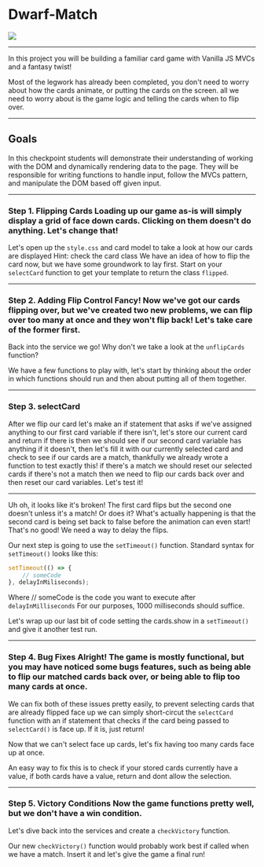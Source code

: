 # Dwarf-Match


<img src="https://cdn.imgbin.com/25/17/4/imgbin-the-hobbit-thorin-oakenshield-dwarf-the-hobbit-NJS5Yzt6DcTvjFeqbcnpxBRep.jpg"/>

<hr>
In this project you will be building a familiar card game with Vanilla JS MVCs and a fantasy twist!

Most of the legwork has already been completed, you don't need to worry about how the cards animate, or putting the cards on the screen. all we need to worry about is the game logic and telling the cards when to flip over.
<hr>

<h2>Goals</h2>
In this checkpoint students will demonstrate their understanding of working with the DOM and dynamically rendering data to the page. They will be responsible for writing functions to handle input, follow the MVCs pattern, and manipulate the DOM based off given input.


<hr>


### Step 1. Flipping Cards Loading up our game as-is will simply display a grid of face down cards. Clicking on them doesn't do anything. Let's change that!

Let's open up the `style.css` and card model to take a look at how our cards are displayed
Hint: check the card class
We have an idea of how to flip the card now, but we have some groundwork to lay first. Start on your `selectCard` function to get your template to return the class `flipped`.

<hr>

### Step 2. Adding Flip Control Fancy! Now we've got our cards flipping over, but we've created two new problems, we can flip over too many at once and they won't flip back! Let's take care of the former first.

Back into the service we go! Why don't we take a look at the `unflipCards` function?

We have a few functions to play with, let's start by thinking about the order in which functions should run and then about putting all of them together.

<hr>

### Step 3. selectCard

After we flip our card let's make an if statement that asks if we've assigned anything to our first card variable
if there isn't, let's store our current card and return
if there is then we should see if our second card variable has anything
if it doesn't, then let's fill it with our currently selected card and check to see if our cards are a match, thankfully we already wrote a function to test exactly this!
if there's a match we should reset our selected cards
if there's not a match then we need to flip our cards back over and then reset our card variables.
Let's test it!

<hr>

Uh oh, it looks like it's broken! The first card flips but the second one doesn't unless it's a match! Or does it? What's actually happening is that the second card is being set back to false before the animation can even start! That's no good! We need a way to delay the flips.

Our next step is going to use the `setTimeout()` function. Standard syntax for `setTimeout()` looks like this:

```js
setTimeout(() => {
    // someCode
}, delayInMiliseconds);
```
Where // someCode is the code you want to execute after `delayInMilliseconds` For our purposes, 1000 milliseconds should suffice.

Let's wrap up our last bit of code setting the cards.show in a `setTimeout()` and give it another test run.

<hr>

### Step 4. Bug Fixes Alright! The game is mostly functional, but you may have noticed some bugs features, such as being able to flip our matched cards back over, or being able to flip too many cards at once.

We can fix both of these issues pretty easily, to prevent selecting cards that are already flipped face up we can simply short-circut the `selectCard` function with an if statement that checks if the card being passed to `selectCard()` is face up. If it is, just return!

Now that we can't select face up cards, let's fix having too many cards face up at once.

An easy way to fix this is to check if your stored cards currently have a value, if both cards have a value, return and dont allow the selection.

<hr>

### Step 5. Victory Conditions Now the game functions pretty well, but we don't have a win condition.

Let's dive back into the services and create a `checkVictory` function.

Our new `checkVictory()` function would probably work best if called when we have a match. Insert it and let's give the game a final run!
